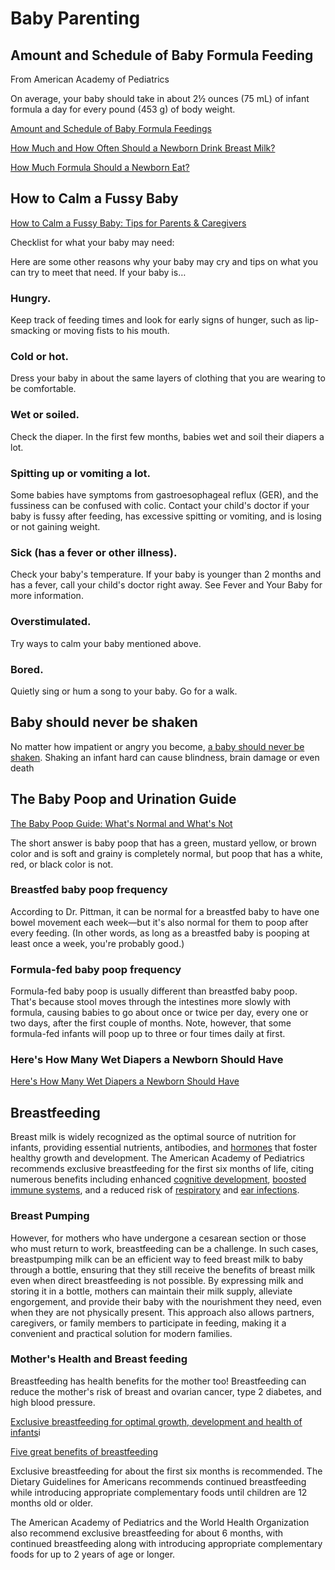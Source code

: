 # Baby Parenting

## Amount and Schedule of Baby Formula Feeding

From American Academy of Pediatrics

On average, your baby should take in about 2½ ounces (75 mL) of infant formula a day for every pound (453 g) of body weight. 


[Amount and Schedule of Baby Formula Feedings](https://www.healthychildren.org/English/ages-stages/baby/formula-feeding/Pages/Amount-and-Schedule-of-Formula-Feedings.aspx)

[How Much and How Often Should a Newborn Drink Breast Milk?](https://www.parents.com/how-much-milk-should-a-newborn-drink-8580540)

[How Much Formula Should a Newborn Eat? ](https://www.verywellfamily.com/how-much-formula-should-a-newborn-eat-284339)

## How to Calm a Fussy Baby

[How to Calm a Fussy Baby: Tips for Parents & Caregivers](https://www.healthychildren.org/English/ages-stages/baby/crying-colic/Pages/Calming-A-Fussy-Baby.aspx)

Checklist for what your baby may need:

Here are some other ­reasons why your baby may cry and tips on what you can try to meet that need. If your baby is…

### Hungry. 
Keep track of feeding times and look for early signs of hunger, such as lip-smacking or ­moving fists to his mouth.

### Cold or hot. 
Dress your baby in about the same ­layers of clothing that you are wearing to be comfortable.

### Wet or soiled. 
Check the diaper. In the first few months, babies wet and soil their diapers a lot.

### Spitting up or vomiting a lot. 

Some babies have symptoms from gastroesophageal reflux (GER), and the fussiness can be confused with colic. Contact your child's doctor if your baby is fussy after feeding, has excessive spitting or vomiting, and is losing or not gaining weight.

### Sick (has a fever or other illness). 
Check your baby's temperature. If your baby is younger than 2 months and has a fever, call your child's ­doctor right away. See Fever and Your Baby for more information.

### Overstimulated. 
Try ways to calm your baby mentioned above.

### Bored. 
Quietly sing or hum a song to your baby. Go for a walk.

## Baby should never be shaken

No matter how impatient or angry you become, [a baby should never be shaken](https://www.healthychildren.org/English/safety-prevention/at-home/Pages/Abusive-Head-Trauma-Shaken-Baby-Syndrome.aspx). Shaking an infant hard can cause blindness, brain damage or even death

## The Baby Poop and Urination Guide

[The Baby Poop Guide: What's Normal and What's Not](https://www.parents.com/baby/diapers/dirty/the-scoop-on-poop-whats-normal-whats-not/#toc-how-often-should-my-baby-poop)

The short answer is baby poop that has a green, mustard yellow, or brown color and is soft and grainy is completely normal, but poop that has a white, red, or black color is not.

### Breastfed baby poop frequency  

According to Dr. Pittman, it can be normal for a breastfed baby to have one bowel movement each week—but it's also normal for them to poop after every feeding. (In other words, as long as a breastfed baby is pooping at least once a week, you're probably good.) 

### Formula-fed baby poop frequency 

Formula-fed baby poop is usually different than breastfed baby poop. That's because stool moves through the intestines more slowly with formula, causing babies to go about once or twice per day, every one or two days, after the first couple of months. Note, however, that some formula-fed infants will poop up to three or four times daily at first.

### Here's How Many Wet Diapers a Newborn Should Have 

[Here's How Many Wet Diapers a Newborn Should Have](https://www.parents.com/breastfeeding-and-wet-diapers-whats-normal-431621)

## Breastfeeding

Breast milk is widely recognized as the optimal source of nutrition for infants, providing essential nutrients, antibodies, and [hormones](https://www.verywellfamily.com/hormones-in-breast-milk-3984343) that foster healthy growth and development. The American Academy of Pediatrics recommends exclusive breastfeeding for the first six months of life, citing numerous benefits including enhanced [cognitive development](https://pubmed.ncbi.nlm.nih.gov/10500022/), [boosted immune systems](https://www.healthychildren.org/English/ages-stages/baby/breastfeeding/Pages/Breastfeeding-Benefits-Your-Babys-Immune-System.aspx), and a reduced risk of [respiratory](https://bmcpediatr.biomedcentral.com/articles/10.1186/s12887-019-1693-2) and [ear infections](https://www.ncbi.nlm.nih.gov/pmc/articles/PMC9238244/). 

### Breast Pumping 

However, for mothers who have undergone a cesarean section or those who must return to work, breastfeeding can be a challenge. In such cases, breastpumping milk can be an efficient way to feed breast milk to baby through a bottle, ensuring that they still receive the benefits of breast milk even when direct breastfeeding is not possible. By expressing milk and storing it in a bottle, mothers can maintain their milk supply, alleviate engorgement, and provide their baby with the nourishment they need, even when they are not physically present. This approach also allows partners, caregivers, or family members to participate in feeding, making it a convenient and practical solution for modern families.

### Mother's Health and Breast feeding

Breastfeeding has health benefits for the mother too! Breastfeeding can reduce the mother's risk of breast and ovarian cancer, type 2 diabetes, and high blood pressure.


[Exclusive breastfeeding for optimal growth, development and health of infants](https://www.who.int/tools/elena/interventions/exclusive-breastfeeding)i

[Five great benefits of breastfeeding](https://www.cdc.gov/breastfeeding/features/breastfeeding-benefits.html)

Exclusive breastfeeding for about the first six months is recommended. The Dietary Guidelines for Americans recommends continued breastfeeding while introducing appropriate complementary foods until children are 12 months old or older.

The American Academy of Pediatrics and the World Health Organization also recommend exclusive breastfeeding for about 6 months, with continued breastfeeding along with introducing appropriate complementary foods for up to 2 years of age or longer.
